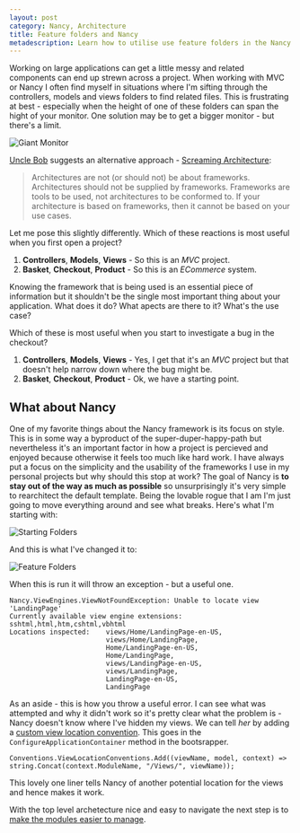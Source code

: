 ```yaml
---
layout: post
category: Nancy, Architecture
title: Feature folders and Nancy
metadescription: Learn how to utilise use feature folders in the Nancy web framework
---
```


Working on large applications can get a little messy and related components can end up strewn across a project. When working with MVC or Nancy I often find myself in situations where I'm sifting through the controllers, models and views folders to find related files. This is frustrating at best - especially when the height of one of these folders can span the hight of your monitor. One solution may be to get a bigger monitor - but there's a limit.

![Giant Monitor][0]

<!--excerpt-->

 [Uncle Bob][1] suggests an alternative approach - [Screaming Architecture][2]:

 > Architectures are not (or should not) be about frameworks. Architectures should not be supplied by frameworks. Frameworks are tools to be used, not architectures to be conformed to. If your architecture is based on frameworks, then it cannot be based on your use cases.

Let me pose this slightly differently. Which of these reactions is most useful when you first open a project?

 1. __Controllers__, __Models__, __Views__ - So this is an _MVC_ project.
 2. __Basket__, __Checkout__, __Product__ - So this is an _ECommerce_ system.

Knowing the framework that is being used is an essential piece of information but it shouldn't be the single most important thing about your application. What does it do? What apects are there to it? What's the use case?

Which of these is most useful when you start to investigate a bug in the checkout?

 1. __Controllers__, __Models__, __Views__ - Yes, I get that it's an _MVC_ project but that doesn't help narrow down where the bug might be.
 2. __Basket__, __Checkout__, __Product__ - Ok, we have a starting point.

What about Nancy
----------------

One of my favorite things about the Nancy framework is its focus on style. This is in some way a byproduct of the super-duper-happy-path but nevertheless it's an important factor in how a project is percieved and enjoyed because otherwise it feels too much like hard work. I have always put a focus on the simplicity and the usability of the frameworks I use in my personal projects but why should this stop at work? The goal of Nancy is __to stay out of the way as much as possible__ so unsurprisingly it's very simple to rearchitect the default template. Being the lovable rogue that I am I'm just going to move everything around and see what breaks. Here's what I'm starting with:

![Starting Folders][3]

And this is what I've changed it to:

![Feature Folders][4]

When this is run it will throw an exception - but a useful one.

	Nancy.ViewEngines.ViewNotFoundException: Unable to locate view 'LandingPage'
	Currently available view engine extensions: sshtml,html,htm,cshtml,vbhtml
	Locations inspected:	views/Home/LandingPage-en-US,
							views/Home/LandingPage,
							Home/LandingPage-en-US,
							Home/LandingPage,
							views/LandingPage-en-US,
							views/LandingPage,
							LandingPage-en-US,
							LandingPage

As an aside - this is how you throw a useful error. I can see what was attempted and why it didn't work so it's pretty clear what the problem is - Nancy doesn't know where I've hidden my views. We can tell _her_ by adding a [custom view location convention][5]. This goes in the `ConfigureApplicationContainer` method in the bootsrapper.

	Conventions.ViewLocationConventions.Add((viewName, model, context) => string.Concat(context.ModuleName, "/Views/", viewName));

This lovely one liner tells Nancy of another potential location for the views and hence makes it work.

With the top level archetecture nice and easy to navigate the next step is to [make the modules easier to manage][6].

   [0]: /../images/siemens_monitor.jpg
   [1]: http://www.8thlight.com/team/uncle-bob
   [2]: http://blog.8thlight.com/uncle-bob/2011/09/30/Screaming-Architecture.html
   [3]: /../images/not-feature-folders.png
   [4]: /../images/feature-folders.png
   [5]: https://github.com/NancyFx/Nancy/wiki/View-location-conventions
   [6]: http://www.philliphaydon.com/2013/11/making-nancy-modules-easier-to-manage/